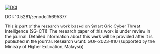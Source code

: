 [![DOI](https://zenodo.org/badge/DOI/10.5281/zenodo.15695378.svg)](https://doi.org/10.5281/zenodo.15695378)

DOI: 10.5281/zenodo.15695377

This is part of the research work based on Smart Grid Cyber Threat Intelligence (SG-CTI). The research paper of this work is under review in the journal. Detailed information about this work will be provided after it is published in the journal. Research Grant: GUP-2023-010 (supported by the Ministry of Higher Education, Malaysia)
